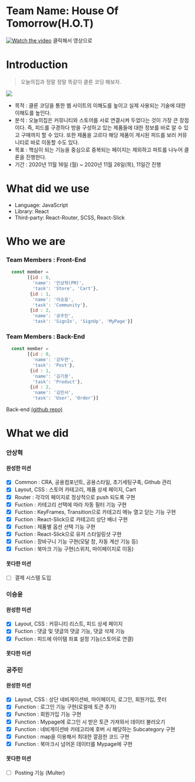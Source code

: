 # Team Name: House Of Tomorrow(H.O.T)

[![Watch the video](https://img.youtube.com/vi/e-y7PCsRhGo/maxresdefault.jpg
)](https://youtu.be/e-y7CsRhGo)
클릭해서 영상으로 

# Introduction
> 오늘의집과 정말 정말 똑같이 클론 코딩 해보자.


<img src='https://ifh.cc/g/jTLOWz.png' >

- 목적 : 클론 코딩을 통한 웹 사이트의 이해도를 높이고 실제 사용되는 기술에 대한 이해도를 높인다.
- 분석 : 오늘의집은 커뮤니티와 스토어를 서로 연결시켜 두었다는 것이 가장 큰 장점이다. 즉, 피드를 구경하다 방을 구성하고 있는 제품들에 대한 정보를 바로 알 수 있고 구매까지 할 수 있다. 
또한 제품을 고르다 해당 제품이 게시된 피드를 보러 커뮤니티로 바로 이동할 수도 있다.
- 목표 : 핵심이 되는 기능을 중심으로 중복되는 페이지는 제외하고 파트를 나누어 클론을 진행한다. 
- 기간 : 2020년 11월 16일 (월) ~ 2020년 11월 26일(목), 11일간 진행

# What did we use

- Language: JavaScript
- Library: React
- Third-party: React-Router, SCSS, React-Slick
 
# Who we are
### Team Members : Front-End

```javascript
  const member = 
        [{id : 0,
          'name': '안상혁(PM)',
          'task': 'Store', 'Cart'},
         {id : 1,
          'name': '이승윤',
          'task': 'Community'},
         {id : 2,
          'name': '공주민',
          'task': 'SignIn', 'SignUp', 'MyPage'}]
```

### Team Members : Back-End

```javascript
  const member = 
        [{id : 0,
          'name': '강두연',
          'task': 'Post'},
         {id : 1,
          'name': '김기용',
          'task': 'Product'},
         {id : 2,
          'name': '김민서',
          'task': 'User', 'Order'}]
```
Back-end <a href='https://github.com/wecode-bootcamp-korea/14-1st-HOT-backend'> (github repo) </a>

# What we did

### 안상혁
#### 완성한 미션
 - [x] Common : CRA, 공용컴포넌트, 공용스타일, 초기세팅구축, Github 관리
 - [x] Layout, CSS : 스토어 카테고리, 제품 상세 페이지, Cart
 - [x] Router : 각각의 페이지로 정상적으로 push 되도록 구현
 - [x] Fuction : 카테고리 선택에 따라 자동 필터 기능 구현
 - [x] Fuction : KeyFrames, Transition으로 카테고리 메뉴 열고 닫는 기능 구현
 - [x] Fuction : React-Slick으로 카테고리 상단 배너 구현
 - [x] Fuction : 제품별 옵션 선택 기능 구현
 - [x] Fuction : React-Slick으로 유저 스타일링샷 구현
 - [x] Fuction : 장바구니 기능 구현(모달 창, 자동 계산 기능 등)
 - [x] Fuction : 북마크 기능 구현(스위치, 마이페이지로 이동)

#### 못다한 미션
 - [ ] 결제 시스템 도입
 
 
### 이승윤
#### 완성한 미션
 - [x] Layout, CSS : 커뮤니티 리스트, 피드 상세 페이지
 - [x] Fuction : 댓글 및 댓글의 댓글 기능, 댓글 삭제 기능
 - [x] Fuction : 피드에 아이템 좌표 설정 기능(스토어로 연결)

#### 못다한 미션

### 공주민
#### 완성한 미션
 - [x] Layout, CSS : 상단 네비게이션바, 마이페이지, 로그인, 회원가입, 풋터
 - [x] Function : 로그인 기능 구현(로컬에 토큰 추가)
 - [x] Function : 회원가입 기능 구현
 - [x] Function : Mypage에 로그인 시 받은 토큰 가져와서 데이터 불러오기
 - [x] Function : 네비게이션바 카테고리에 호버 시 해당하는 Subcategory 구현
 - [x] Function : map을 이용해서 최대한 깔끔한 코드 구현
 - [x] Function : 북마크시 넘어온 데이터를 Mypage에 구현

#### 못다한 미션
 - [ ] Posting 기능 (Multer)
